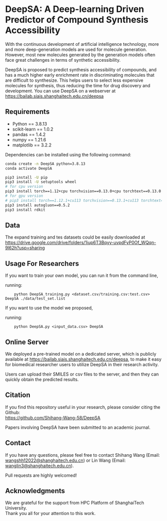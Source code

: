 # DeepSA: A Deep-learning Driven Predictor of Compound Synthesis Accessibility

With the continuous development of artificial intelligence technology, more and more deep-generation models are used for molecule generation. However, most new molecules generated by the generation models often face great challenges in terms of synthetic accessibility. 

DeepSA is proposed to predict synthesis accessibility of compounds, and has a much higher early enrichment rate in discriminating molecules that are difficult to synthesize. This helps users to select less expensive molecules for synthesis, thus reducing the time for drug discovery and development. You can use DeepSA on a webserver at https://bailab.siais.shanghaitech.edu.cn/deepsa<br/>

## Requirements

- Python == 3.8.13
- scikit-learn == 1.0.2
- pandas ==  1.4.2
- numpy == 1.21.6
- matplotlib == 3.2.2


Dependencies can be installed using the following command:
```bash
conda create -n DeepSA python=3.8.13
conda activate DeepSA

pip3 install -U pip
pip3 install -U setuptools wheel
# for cpu version
pip3 install torch==1.12+cpu torchvision==0.13.0+cpu torchtext==0.13.0 -f https://download.pytorch.org/whl/cpu/torch_stable.html
# for gpu version
# pip3 install torch==1.12.1+cu113 torchvision==0.13.1+cu113 torchtext==0.13.1 --extra-index-url https://download.pytorch.org/whl/cu113
pip3 install autogluon==0.5.2
pip3 install rdkit
```
## Data 
The expand training and tes datasets could be easily downloaded at https://drive.google.com/drive/folders/1iup6T3Bqyy-uvpdFyP0Of_WQqn-9l62h?usp=sharing
## Usage For Researchers
If you want to train your own model, you can run it from the command line,

running:
```
    python DeepSA_training.py <dataset.csv/training.csv:test.csv> DeepSA ./data/test_set.list
```
If you want to use the model we proposed,

running:
```
    python DeepSA.py <input_data.csv> DeepSA
```

## Online Server

We deployed a pre-trained model on a dedicated server, which is publicly available at https://bailab.siais.shanghaitech.edu.cn/deepsa, to make it easy for biomedical researcher users to utilize DeepSA in their research activity. 

Users can upload their SMILES or csv files to the server, and then they can quickly obtain the predicted results.

## <span id="citelink">Citation</span>
If you find this repository useful in your research, please consider citing the Github:<br/>
https://github.com/Shihang-Wang-58/DeepSA<br/>

Papers involving DeepSA have been submitted to an academic journal.

## Contact
If you have any questions, please feel free to contact Shihang Wang (Email: wangshh12022@shanghaitech.edu.cn) or Lin Wang (Email: wanglin3@shanghaitech.edu.cn). 

Pull requests are highly welcomed!

## Acknowledgments
We are grateful for the support from HPC Platform of ShanghaiTech University.<br/>
Thank you all for your attention to this work.

